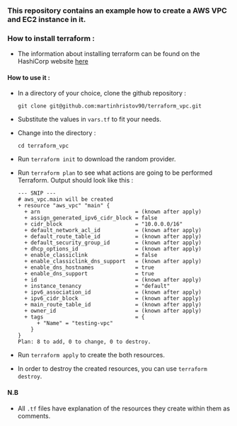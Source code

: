 ### This repository contains an example how to create a AWS VPC and EC2 instance in it.

### How to install terraform : 

- The information about installing terraform can be found on the HashiCorp website 
[here](https://learn.hashicorp.com/terraform/getting-started/install.html)

#### How to use it :

- In a directory of your choice, clone the github repository :
    ```
    git clone git@github.com:martinhristov90/terraform_vpc.git
    ```

- Substitute the values in `vars.tf` to fit your needs.

- Change into the directory :
    ```
    cd terraform_vpc
    ```
- Run `terraform init` to download the random provider.

- Run `terraform plan` to see what actions are going to be performed Terraform. Output should look like this :
    ```
    --- SNIP ---
    # aws_vpc.main will be created
  + resource "aws_vpc" "main" {
      + arn                              = (known after apply)
      + assign_generated_ipv6_cidr_block = false
      + cidr_block                       = "10.0.0.0/16"
      + default_network_acl_id           = (known after apply)
      + default_route_table_id           = (known after apply)
      + default_security_group_id        = (known after apply)
      + dhcp_options_id                  = (known after apply)
      + enable_classiclink               = false
      + enable_classiclink_dns_support   = (known after apply)
      + enable_dns_hostnames             = true
      + enable_dns_support               = true
      + id                               = (known after apply)
      + instance_tenancy                 = "default"
      + ipv6_association_id              = (known after apply)
      + ipv6_cidr_block                  = (known after apply)
      + main_route_table_id              = (known after apply)
      + owner_id                         = (known after apply)
      + tags                             = {
          + "Name" = "testing-vpc"
        }
    }
    Plan: 8 to add, 0 to change, 0 to destroy.
    ```

- Run `terraform apply` to create the both resources. 

- In order to destroy the created resources, you can use `terraform destroy`.

#### N.B
- All `.tf` files have explanation of the resources they create within them as comments.